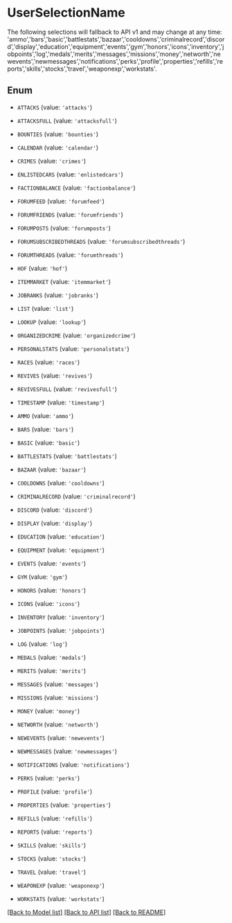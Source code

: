 # UserSelectionName

The following selections will fallback to API v1 and may change at any time: 'ammo','bars','basic','battlestats','bazaar','cooldowns','criminalrecord','discord','display','education','equipment','events','gym','honors','icons','inventory','jobpoints','log','medals','merits','messages','missions','money','networth','newevents','newmessages','notifications','perks','profile','properties','refills','reports','skills','stocks','travel','weaponexp','workstats'.

## Enum

* `ATTACKS` (value: `'attacks'`)

* `ATTACKSFULL` (value: `'attacksfull'`)

* `BOUNTIES` (value: `'bounties'`)

* `CALENDAR` (value: `'calendar'`)

* `CRIMES` (value: `'crimes'`)

* `ENLISTEDCARS` (value: `'enlistedcars'`)

* `FACTIONBALANCE` (value: `'factionbalance'`)

* `FORUMFEED` (value: `'forumfeed'`)

* `FORUMFRIENDS` (value: `'forumfriends'`)

* `FORUMPOSTS` (value: `'forumposts'`)

* `FORUMSUBSCRIBEDTHREADS` (value: `'forumsubscribedthreads'`)

* `FORUMTHREADS` (value: `'forumthreads'`)

* `HOF` (value: `'hof'`)

* `ITEMMARKET` (value: `'itemmarket'`)

* `JOBRANKS` (value: `'jobranks'`)

* `LIST` (value: `'list'`)

* `LOOKUP` (value: `'lookup'`)

* `ORGANIZEDCRIME` (value: `'organizedcrime'`)

* `PERSONALSTATS` (value: `'personalstats'`)

* `RACES` (value: `'races'`)

* `REVIVES` (value: `'revives'`)

* `REVIVESFULL` (value: `'revivesfull'`)

* `TIMESTAMP` (value: `'timestamp'`)

* `AMMO` (value: `'ammo'`)

* `BARS` (value: `'bars'`)

* `BASIC` (value: `'basic'`)

* `BATTLESTATS` (value: `'battlestats'`)

* `BAZAAR` (value: `'bazaar'`)

* `COOLDOWNS` (value: `'cooldowns'`)

* `CRIMINALRECORD` (value: `'criminalrecord'`)

* `DISCORD` (value: `'discord'`)

* `DISPLAY` (value: `'display'`)

* `EDUCATION` (value: `'education'`)

* `EQUIPMENT` (value: `'equipment'`)

* `EVENTS` (value: `'events'`)

* `GYM` (value: `'gym'`)

* `HONORS` (value: `'honors'`)

* `ICONS` (value: `'icons'`)

* `INVENTORY` (value: `'inventory'`)

* `JOBPOINTS` (value: `'jobpoints'`)

* `LOG` (value: `'log'`)

* `MEDALS` (value: `'medals'`)

* `MERITS` (value: `'merits'`)

* `MESSAGES` (value: `'messages'`)

* `MISSIONS` (value: `'missions'`)

* `MONEY` (value: `'money'`)

* `NETWORTH` (value: `'networth'`)

* `NEWEVENTS` (value: `'newevents'`)

* `NEWMESSAGES` (value: `'newmessages'`)

* `NOTIFICATIONS` (value: `'notifications'`)

* `PERKS` (value: `'perks'`)

* `PROFILE` (value: `'profile'`)

* `PROPERTIES` (value: `'properties'`)

* `REFILLS` (value: `'refills'`)

* `REPORTS` (value: `'reports'`)

* `SKILLS` (value: `'skills'`)

* `STOCKS` (value: `'stocks'`)

* `TRAVEL` (value: `'travel'`)

* `WEAPONEXP` (value: `'weaponexp'`)

* `WORKSTATS` (value: `'workstats'`)

[[Back to Model list]](../README.md#documentation-for-models) [[Back to API list]](../README.md#documentation-for-api-endpoints) [[Back to README]](../README.md)


